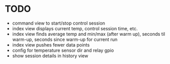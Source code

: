# TODO

* command view to start/stop control session
* index view displays current temp, control session time, etc.
* index view finds average temp and min/max (after warm up), seconds til warm-up, seconds since warm-up for current run
* index view pushes fewer data points
* config for temperature sensor dir and relay gpio
* show session details in history view

